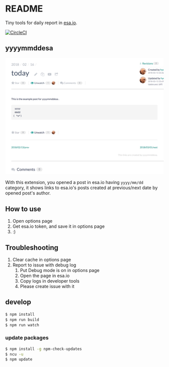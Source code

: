 # README

Tiny tools for daily report in [esa.io](https://esa.io).

[![CircleCI](https://circleci.com/gh/yoshihara/yyyymmddesa.svg?style=svg)](https://circleci.com/gh/yoshihara/yyyymmddesa)

## yyyymmddesa

![screen_shot](https://github.com/yoshihara/yyyymmddesa/blob/master/screenshot.png)

With this extension, you opened a post in esa.io having `yyyy/mm/dd` category, it shows links to esa.io's posts created at previous/next date by opened post's author.

## How to use

1. Open options page
1. Get esa.io token, and save it in options page
1. :)

## Troubleshooting

1. Clear cache in options page
1. Report to issue with debug log
    1. Put Debug mode is on in options page
    1. Open the page in esa.io
    1. Copy logs in developer tools
    1. Please create issue with it

## develop

```sh
$ npm install
$ npm run build
$ npm run watch
```

### update packages

```sh
$ npm install -g npm-check-updates
$ ncu -u
$ npm update
```
